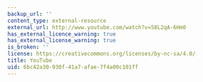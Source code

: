 ```yaml
---
backup_url: ''
content_type: external-resource
external_url: http://www.youtube.com/watch?v=58L2qA-6Hm0
has_external_licence_warning: true
has_external_license_warning: true
is_broken: ''
license: https://creativecommons.org/licenses/by-nc-sa/4.0/
title: YouTube
uid: 6bc42a30-930f-41a7-afae-7f4a00c101ff
---
```

